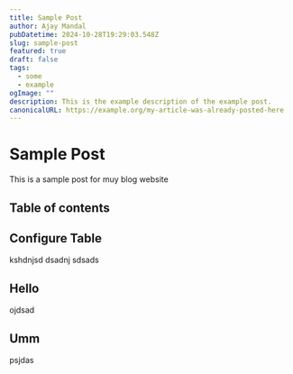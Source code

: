 ```yaml
---
title: Sample Post
author: Ajay Mandal
pubDatetime: 2024-10-28T19:29:03.548Z
slug: sample-post
featured: true
draft: false
tags:
  - some
  - example
ogImage: ""
description: This is the example description of the example post.
canonicalURL: https://example.org/my-article-was-already-posted-here
---
```


# Sample Post
This is a sample post for muy blog website

## Table of contents

## Configure Table
kshdnjsd
dsadnj
sdsads

## Hello
ojdsad

## Umm
psjdas